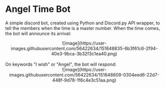 # Angel Time Bot
A simple discord bot, created using Python and Discord.py API wrapper, to tell the members when the time is a master number.
When the time comes, the bot will announce its arrival:
<br>
<center>
![image](https://user-images.githubusercontent.com/56422634/151648835-6b3f61c6-2f94-40e3-9bca-3b32f3c1ea40.png)
</center>
<br>
On keywords "I wish" or "Angel", the bot will respond:
<br>
<center>
![image](https://user-images.githubusercontent.com/56422634/151648809-0304eed6-22d7-448f-9d78-1f6c4e3c51aa.png)
</center>


